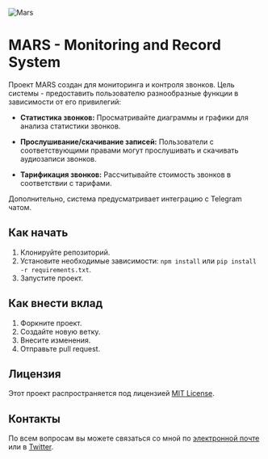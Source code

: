 ![Mars](mars.png)

# MARS - Monitoring and Record System

Проект MARS создан для мониторинга и контроля звонков. Цель системы - предоставить пользователю разнообразные функции в зависимости от его привилегий:

- **Статистика звонков:** Просматривайте диаграммы и графики для анализа статистики звонков.

- **Прослушивание/скачивание записей:** Пользователи с соответствующими правами могут прослушивать и скачивать аудиозаписи звонков.

- **Тарификация звонков:** Рассчитывайте стоимость звонков в соответствии с тарифами.

Дополнительно, система предусматривает интеграцию с Telegram чатом.

## Как начать

1. Клонируйте репозиторий.
2. Установите необходимые зависимости: `npm install` или `pip install -r requirements.txt`.
3. Запустите проект.

## Как внести вклад

1. Форкните проект.
2. Создайте новую ветку.
3. Внесите изменения.
4. Отправьте pull request.

## Лицензия

Этот проект распространяется под лицензией [MIT License](LICENSE).

## Контакты

По всем вопросам вы можете связаться со мной по [электронной почте](mailto:ваш.емейл@example.com) или в [Twitter](https://twitter.com/ваш_twitter).

